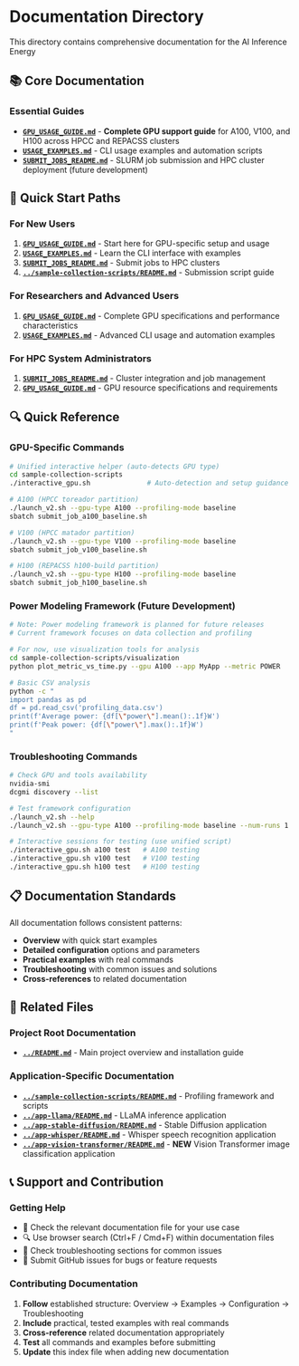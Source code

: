 # Documentation Directory

This directory contains comprehensive documentation for the AI Inference Energy

## 📚 Core Documentation

### **Essential Guides**
- **[`GPU_USAGE_GUIDE.md`](GPU_USAGE_GUIDE.md)** - **Complete GPU support guide** for A100, V100, and H100 across HPCC and REPACSS clusters
- **[`USAGE_EXAMPLES.md`](USAGE_EXAMPLES.md)** - CLI usage examples and automation scripts
- **[`SUBMIT_JOBS_README.md`](SUBMIT_JOBS_README.md)** - SLURM job submission and HPC cluster deployment (future development)

## 🚀 Quick Start Paths

### For New Users
1. **[`GPU_USAGE_GUIDE.md`](GPU_USAGE_GUIDE.md)** - Start here for GPU-specific setup and usage
2. **[`USAGE_EXAMPLES.md`](USAGE_EXAMPLES.md)** - Learn the CLI interface with examples
3. **[`SUBMIT_JOBS_README.md`](SUBMIT_JOBS_README.md)** - Submit jobs to HPC clusters
4. **[`../sample-collection-scripts/README.md`](../sample-collection-scripts/README.md)** - Submission script guide

### For Researchers and Advanced Users  
1. **[`GPU_USAGE_GUIDE.md`](GPU_USAGE_GUIDE.md)** - Complete GPU specifications and performance characteristics
2. **[`USAGE_EXAMPLES.md`](USAGE_EXAMPLES.md)** - Advanced CLI usage and automation examples

### For HPC System Administrators
1. **[`SUBMIT_JOBS_README.md`](SUBMIT_JOBS_README.md)** - Cluster integration and job management
2. **[`GPU_USAGE_GUIDE.md`](GPU_USAGE_GUIDE.md)** - GPU resource specifications and requirements

## 🔍 Quick Reference

### GPU-Specific Commands
```bash
# Unified interactive helper (auto-detects GPU type)
cd sample-collection-scripts
./interactive_gpu.sh              # Auto-detection and setup guidance

# A100 (HPCC toreador partition)
./launch_v2.sh --gpu-type A100 --profiling-mode baseline
sbatch submit_job_a100_baseline.sh

# V100 (HPCC matador partition)  
./launch_v2.sh --gpu-type V100 --profiling-mode baseline
sbatch submit_job_v100_baseline.sh

# H100 (REPACSS h100-build partition)
./launch_v2.sh --gpu-type H100 --profiling-mode baseline  
sbatch submit_job_h100_baseline.sh
```

### Power Modeling Framework (Future Development)
```bash
# Note: Power modeling framework is planned for future releases
# Current framework focuses on data collection and profiling

# For now, use visualization tools for analysis
cd sample-collection-scripts/visualization
python plot_metric_vs_time.py --gpu A100 --app MyApp --metric POWER

# Basic CSV analysis
python -c "
import pandas as pd
df = pd.read_csv('profiling_data.csv')
print(f'Average power: {df[\"power\"].mean():.1f}W')
print(f'Peak power: {df[\"power\"].max():.1f}W')
"
```

### Troubleshooting Commands
```bash
# Check GPU and tools availability
nvidia-smi
dcgmi discovery --list

# Test framework configuration  
./launch_v2.sh --help
./launch_v2.sh --gpu-type A100 --profiling-mode baseline --num-runs 1

# Interactive sessions for testing (use unified script)
./interactive_gpu.sh a100 test   # A100 testing
./interactive_gpu.sh v100 test   # V100 testing  
./interactive_gpu.sh h100 test   # H100 testing

```

## 📋 Documentation Standards

All documentation follows consistent patterns:
- **Overview** with quick start examples
- **Detailed configuration** options and parameters  
- **Practical examples** with real commands
- **Troubleshooting** with common issues and solutions
- **Cross-references** to related documentation

## 🔗 Related Files

### Project Root Documentation
- **[`../README.md`](../README.md)** - Main project overview and installation guide

### Application-Specific Documentation  
- **[`../sample-collection-scripts/README.md`](../sample-collection-scripts/README.md)** - Profiling framework and scripts
- **[`../app-llama/README.md`](../app-llama/README.md)** - LLaMA inference application
- **[`../app-stable-diffusion/README.md`](../app-stable-diffusion/README.md)** - Stable Diffusion application
- **[`../app-whisper/README.md`](../app-whisper/README.md)** - Whisper speech recognition application
- **[`../app-vision-transformer/README.md`](../app-vision-transformer/README.md)** - **NEW** Vision Transformer image classification application

## 📞 Support and Contribution

### Getting Help
- 📖 Check the relevant documentation file for your use case
- 🔍 Use browser search (Ctrl+F / Cmd+F) within documentation files  
- 🐛 Check troubleshooting sections for common issues
- 💬 Submit GitHub issues for bugs or feature requests

### Contributing Documentation
1. **Follow** established structure: Overview → Examples → Configuration → Troubleshooting
2. **Include** practical, tested examples with real commands
3. **Cross-reference** related documentation appropriately
4. **Test** all commands and examples before submitting
5. **Update** this index file when adding new documentation


